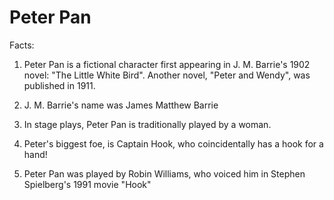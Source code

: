 # Peter Pan

Facts:
1. Peter Pan is a fictional character first appearing in J. M. Barrie's 1902 novel: "The Little White Bird". Another novel, "Peter and Wendy", was published in 1911.

2. J. M. Barrie's name was James Matthew Barrie

3. In stage plays, Peter Pan is traditionally played by a woman.

4. Peter's biggest foe, is Captain Hook, who coincidentally has a hook for a hand!

5. Peter Pan was played by Robin Williams, who voiced him in Stephen Spielberg's 1991 movie "Hook"
